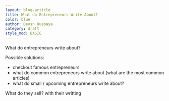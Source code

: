 ```yaml
---
layout: blog-article
title: What do Entrepreneurs Write About?
color: blue
author: Devsn Huapaya
category: draft
style_mod: BASIC
---
```


What do entrepreneurs write about?

Possible solutions:
- checkout famous entrepreneurs
- what do common entrepreneurs write about (what are the most common articles)
- what do small / upcoming entrepreneurs write about?


What do they sell? with their writting
